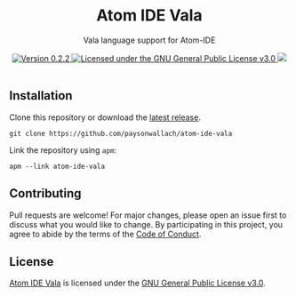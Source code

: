 <div align="center">
  <h1>Atom IDE Vala</h1>
  <p>Vala language support for Atom-IDE</p>
  <a href="https://github.com/paysonwallach/atom-ide-vala/releases/latest">
    <img alt="Version 0.2.2" src="https://img.shields.io/badge/version-0.2.2-red.svg?cacheSeconds=2592000&style=flat-square" />
  </a>
  <a href="https://github.com/paysonwallach/atom-ide-vala/blob/master/LICENSE" target="\_blank">
    <img alt="Licensed under the GNU General Public License v3.0" src="https://img.shields.io/github/license/paysonwallach/atom-ide-vala?style=flat-square" />
  <a href=https://buymeacoffee.com/paysonwallach>
    <img src=https://img.shields.io/badge/donate-Buy%20me%20a%20coffe-yellow?style=flat-square>
  </a>
  <br>
  <br>
</div>

## Installation

Clone this repository or download the [latest release](https://github.com/paysonwallach/atom-ide-vala/releases/latest).

```shell
git clone https://github.com/paysonwallach/atom-ide-vala
```

Link the repository using `apm`:

```shell
apm --link atom-ide-vala
```

## Contributing

Pull requests are welcome! For major changes, please open an issue first to discuss what you would like to change. By participating in this project, you agree to abide by the terms of the [Code of Conduct](https://github.com/paysonwallach/atom-ide-vala/blob/master/CODE_OF_CONDUCT.md).

## License

[Atom IDE Vala](https://github.com/paysonwallach/atom-ide-vala) is licensed under the [GNU General Public License v3.0](https://github.com/paysonwallach/atom-ide-vala/blob/master/LICENSE).
